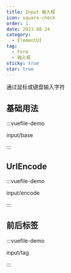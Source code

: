 ```yaml
---
title: Input 输入框
icon: square-check
order: 1
date: 2023-08-24
category:
  - ElementUI
tag:
  - Form
  - 输入框
sticky: true
star: true
---
```


通过鼠标或键盘输入字符

<!-- more -->

## 基础用法

:::vuefile-demo

input/base

:::

## UrlEncode

:::vuefile-demo

input/encode

:::

## 前后标签

:::vuefile-demo

input/tag

:::

